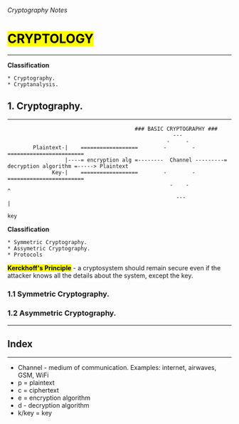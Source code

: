 ###### Cryptography Notes

# <mark> CRYPTOLOGY </mark>
---
**Classification**
~~~
* Cryptography.
* Cryptanalysis.
~~~

## 1. Cryptography.
---
~~~
                                        ### BASIC CRYPTOGRAPHY ###
                                                    ---
                                                  -     -
        Plaintext-|    ==================        -        -         ========================
                  |----= encryption alg =--------  Channel ---------= decryption algorithm =-----> Plaintext
              Key-|    ==================        -        -         ========================
                                                   -    -                      ^
                                                     ---                       |
                                                                              key
~~~

**Classification**
~~~
* Symmetric Cryptography.
* Assymetric Cryptography.
* Protocols
~~~

<mark>**Kerckhoff's Principle**</mark> - a cryptosystem should remain secure even if the attacker knows all the details about the system, except the key.

### 1.1 Symmetric Cryptography.

### 1.2 Asymmetric Cryptography.

---

## Index
---
* Channel - medium of communication. Examples: internet, airwaves, GSM, WiFi
* p = plaintext
* c = ciphertext
* e = encryption algorithm
* d - decryption algorithm
* k/key = key
